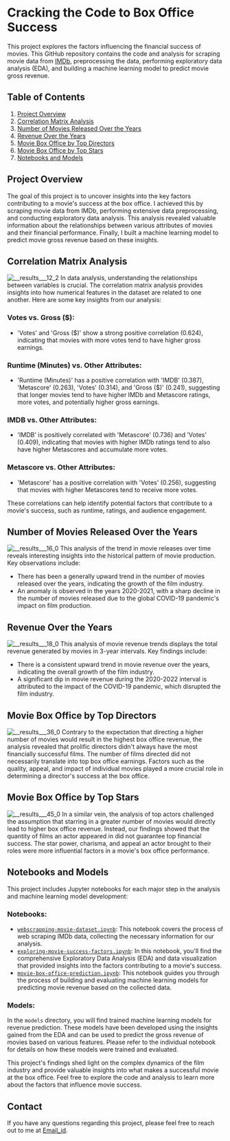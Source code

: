 # Cracking the Code to Box Office Success

This project explores the factors influencing the financial success of movies. This GitHub repository contains the code and analysis for scraping movie data from [IMDb](https://www.imdb.com/search/title/?title_type=feature&num_votes=5000,&languages=en&sort=boxoffice_gross_us,desc&explore=genres&view=advanced), preprocessing the data, performing exploratory data analysis (EDA), and building a machine learning model to predict movie gross revenue.

## Table of Contents
1. [Project Overview](#project-overview)
2. [Correlation Matrix Analysis](#correlation-matrix-analysis)
3. [Number of Movies Released Over the Years](#number-of-movies-released-over-the-years)
4. [Revenue Over the Years](#revenue-over-the-years)
5. [Movie Box Office by Top Directors](#movie-box-office-by-top-directors)
6. [Movie Box Office by Top Stars](#movie-box-office-by-top-stars)
7. [Notebooks and Models](#notebooks-and-models)

## Project Overview
The goal of this project is to uncover insights into the key factors contributing to a movie's success at the box office. I achieved this by scraping movie data from IMDb, performing extensive data preprocessing, and conducting exploratory data analysis. This analysis revealed valuable information about the relationships between various attributes of movies and their financial performance. Finally, I built a machine learning model to predict movie gross revenue based on these insights.

## Correlation Matrix Analysis
![__results___12_2](https://github.com/Shrey5555/-Cracking-the-Code-to-Box-Office-Success-Factor-Analysis-and-ML-Revenue-Prediction-Model-/assets/136813149/87a3d347-dcfc-4177-abd6-254ba244cefd)
In data analysis, understanding the relationships between variables is crucial. The correlation matrix analysis provides insights into how numerical features in the dataset are related to one another. Here are some key insights from our analysis:

### Votes vs. Gross ($):
- 'Votes' and 'Gross ($)' show a strong positive correlation (0.624), indicating that movies with more votes tend to have higher gross earnings.
  
### Runtime (Minutes) vs. Other Attributes:
- 'Runtime (Minutes)' has a positive correlation with 'IMDB' (0.387), 'Metascore' (0.263), 'Votes' (0.314), and 'Gross ($)' (0.241), suggesting that longer movies tend to have higher IMDb and Metascore ratings, more votes, and potentially higher gross earnings.

### IMDB vs. Other Attributes:
- 'IMDB' is positively correlated with 'Metascore' (0.736) and 'Votes' (0.409), indicating that movies with higher IMDb ratings tend to also have higher Metascores and accumulate more votes.

### Metascore vs. Other Attributes:
- 'Metascore' has a positive correlation with 'Votes' (0.256), suggesting that movies with higher Metascores tend to receive more votes.

These correlations can help identify potential factors that contribute to a movie's success, such as runtime, ratings, and audience engagement.

## Number of Movies Released Over the Years
![__results___16_0](https://github.com/Shrey5555/-Cracking-the-Code-to-Box-Office-Success-Factor-Analysis-and-ML-Revenue-Prediction-Model-/assets/136813149/6a57108a-3594-4194-93fe-427a6217c506)
This analysis of the trend in movie releases over time reveals interesting insights into the historical pattern of movie production. Key observations include:

- There has been a generally upward trend in the number of movies released over the years, indicating the growth of the film industry.
- An anomaly is observed in the years 2020-2021, with a sharp decline in the number of movies released due to the global COVID-19 pandemic's impact on film production.

## Revenue Over the Years
![__results___18_0](https://github.com/Shrey5555/-Cracking-the-Code-to-Box-Office-Success-Factor-Analysis-and-ML-Revenue-Prediction-Model-/assets/136813149/93eabdba-82d6-40bd-9500-43cb877b1776)
This analysis of movie revenue trends displays the total revenue generated by movies in 3-year intervals. Key findings include:

- There is a consistent upward trend in movie revenue over the years, indicating the overall growth of the film industry.
- A significant dip in movie revenue during the 2020-2022 interval is attributed to the impact of the COVID-19 pandemic, which disrupted the film industry.

## Movie Box Office by Top Directors
![__results___36_0](https://github.com/Shrey5555/-Cracking-the-Code-to-Box-Office-Success-Factor-Analysis-and-ML-Revenue-Prediction-Model-/assets/136813149/a47b7b47-185e-4a65-b7c6-8a41a467e89e)
Contrary to the expectation that directing a higher number of movies would result in the highest box office revenue, the analysis revealed that prolific directors didn't always have the most financially successful films. The number of films directed did not necessarily translate into top box office earnings. Factors such as the quality, appeal, and impact of individual movies played a more crucial role in determining a director's success at the box office.

## Movie Box Office by Top Stars
![__results___45_0](https://github.com/Shrey5555/-Cracking-the-Code-to-Box-Office-Success-Factor-Analysis-and-ML-Revenue-Prediction-Model-/assets/136813149/4e91b357-2e25-40b2-961b-abe2e2f7d045)
In a similar vein, the analysis of top actors challenged the assumption that starring in a greater number of movies would directly lead to higher box office revenue. Instead, our findings showed that the quantity of films an actor appeared in did not guarantee top financial success. The star power, charisma, and appeal an actor brought to their roles were more influential factors in a movie's box office performance.

## Notebooks and Models
This project includes Jupyter notebooks for each major step in the analysis and machine learning model development:

### Notebooks:
- [`webscrapping-movie-dataset.ipynb`](notebooks/webscrapping-movie-dataset.ipynb): This notebook covers the process of web scraping IMDb data, collecting the necessary information for our analysis.
- [`exploring-movie-success-factors.ipynb`](notebooks/exploring-movie-success-factors.ipynb): In this notebook, you'll find the comprehensive Exploratory Data Analysis (EDA) and data visualization that provided insights into the factors contributing to a movie's success.
- [`movie-box-office-prediction.ipynb`](notebooks/movie-box-office-prediction.ipynb): This notebook guides you through the process of building and evaluating machine learning models for predicting movie revenue based on the collected data.

### Models:
In the `models` directory, you will find trained machine learning models for revenue prediction. These models have been developed using the insights gained from the EDA and can be used to predict the gross revenue of movies based on various features. Please refer to the individual notebook for details on how these models were trained and evaluated.

This project's findings shed light on the complex dynamics of the film industry and provide valuable insights into what makes a successful movie at the box office. Feel free to explore the code and analysis to learn more about the factors that influence movie success.

## Contact
If you have any questions regarding this project, please feel free to reach out to me at [Email_id](shreygupta0509@gmail.com).
